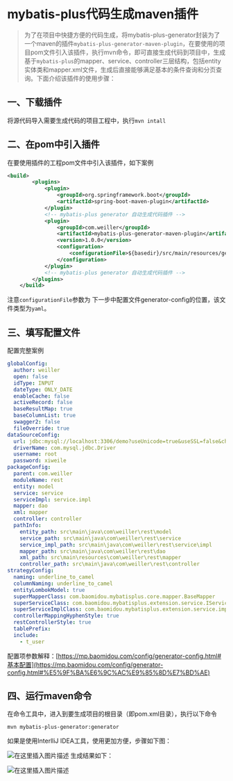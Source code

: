 # mybatis-plus代码生成maven插件
> 为了在项目中快捷方便的代码生成，将mybatis-plus-generator封装为了一个maven的插件`mybatis-plus-generator-maven-plugin`，在要使用的项目pom文件引入该插件，执行mvn命令，即可直接生成代码到项目中，生成基于`mybatis-plus`的mapper、service、controller三层结构，包括entity实体类和mapper.xml文件，生成后直接能够满足基本的条件查询和分页查询。下面介绍该插件的使用步骤：

## 一、下载插件
 将源代码导入需要生成代码的项目工程中，执行`mvn intall` 

## 二、在pom中引入插件
在要使用插件的工程pom文件中引入该插件，如下案例
```xml
<build>
		<plugins>
			<plugin>
				<groupId>org.springframework.boot</groupId>
				<artifactId>spring-boot-maven-plugin</artifactId>
			</plugin>
			<!-- mybatis-plus generator 自动生成代码插件 -->
			<plugin>
				<groupId>com.weiller</groupId>
				<artifactId>mybatis-plus-generator-maven-plugin</artifactId>
				<version>1.0.0</version>
				<configuration>
					<configurationFile>${basedir}/src/main/resources/generator/mp-code-generator-config.yaml</configurationFile>
				</configuration>
			</plugin>
			<!-- mybatis-plus generator 自动生成代码插件 -->
		</plugins>
	</build>
```
注意`configurationFile`参数为 下一步中配置文件generator-config的位置，该文件类型为`yaml`。
## 三、填写配置文件
配置完整案例
```yaml
globalConfig:
  author: weiller
  open: false
  idType: INPUT
  dateType: ONLY_DATE
  enableCache: false
  activeRecord: false
  baseResultMap: true
  baseColumnList: true
  swagger2: false
  fileOverride: true
dataSourceConfig:
  url: jdbc:mysql://localhost:3306/demo?useUnicode=true&useSSL=false&characterEncoding=utf8
  driverName: com.mysql.jdbc.Driver
  username: root
  password: xiweile
packageConfig:
  parent: com.weiller
  moduleName: rest
  entity: model
  service: service
  serviceImpl: service.impl
  mapper: dao
  xml: mapper
  controller: controller
  pathInfo:
    entity_path: src\main\java\com\weiller\rest\model
    service_path: src\main\java\com\weiller\rest\service
    service_impl_path: src\main\java\com\weiller\rest\service\impl
    mapper_path: src\main\java\com\weiller\rest\dao
    xml_path: src\main\resources\com\weiller\rest\mapper
    controller_path: src\main\java\com\weiller\rest\controller
strategyConfig:
  naming: underline_to_camel
  columnNaming: underline_to_camel
  entityLombokModel: true
  superMapperClass: com.baomidou.mybatisplus.core.mapper.BaseMapper
  superServiceClass: com.baomidou.mybatisplus.extension.service.IService
  superServiceImplClass: com.baomidou.mybatisplus.extension.service.impl.ServiceImpl
  controllerMappingHyphenStyle: true
  restControllerStyle: true
  tablePrefix:
  include:
    - t_user
```
配置项参数解释：[https://mp.baomidou.com/config/generator-config.html#基本配置](https://mp.baomidou.com/config/generator-config.html#%E5%9F%BA%E6%9C%AC%E9%85%8D%E7%BD%AE)
## 四、运行maven命令
在命令工具中，进入到要生成项目的根目录（即pom.xml目录），执行以下命令
```shell
mvn mybatis-plus-generator:generator
```
如果是使用InterlliJ IDEA工具，使用更加方便，步骤如下图：

![在这里插入图片描述](https://img-blog.csdnimg.cn/20191115153431762.png?x-oss-process=image/watermark,type_ZmFuZ3poZW5naGVpdGk,shadow_10,text_aHR0cHM6Ly9ibG9nLmNzZG4ubmV0L3hpd2VpbGxlcg==,size_16,color_FFFFFF,t_70)
生成结果如下：

![在这里插入图片描述](https://img-blog.csdnimg.cn/20191115152720828.png?x-oss-process=image/watermark,type_ZmFuZ3poZW5naGVpdGk,shadow_10,text_aHR0cHM6Ly9ibG9nLmNzZG4ubmV0L3hpd2VpbGxlcg==,size_16,color_FFFFFF,t_70)
